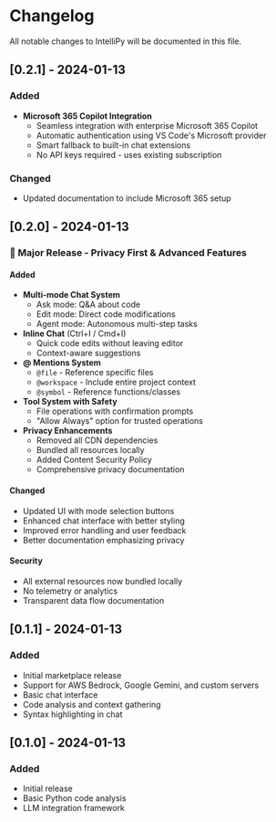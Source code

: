 # Changelog

All notable changes to IntelliPy will be documented in this file.

## [0.2.1] - 2024-01-13

### Added
- **Microsoft 365 Copilot Integration**
  - Seamless integration with enterprise Microsoft 365 Copilot
  - Automatic authentication using VS Code's Microsoft provider
  - Smart fallback to built-in chat extensions
  - No API keys required - uses existing subscription

### Changed
- Updated documentation to include Microsoft 365 setup

## [0.2.0] - 2024-01-13

### 🎉 Major Release - Privacy First & Advanced Features

#### Added
- **Multi-mode Chat System**
  - Ask mode: Q&A about code
  - Edit mode: Direct code modifications
  - Agent mode: Autonomous multi-step tasks
- **Inline Chat** (Ctrl+I / Cmd+I)
  - Quick code edits without leaving editor
  - Context-aware suggestions
- **@ Mentions System**
  - `@file` - Reference specific files
  - `@workspace` - Include entire project context
  - `@symbol` - Reference functions/classes
- **Tool System with Safety**
  - File operations with confirmation prompts
  - "Allow Always" option for trusted operations
- **Privacy Enhancements**
  - Removed all CDN dependencies
  - Bundled all resources locally
  - Added Content Security Policy
  - Comprehensive privacy documentation

#### Changed
- Updated UI with mode selection buttons
- Enhanced chat interface with better styling
- Improved error handling and user feedback
- Better documentation emphasizing privacy

#### Security
- All external resources now bundled locally
- No telemetry or analytics
- Transparent data flow documentation

## [0.1.1] - 2024-01-13

### Added
- Initial marketplace release
- Support for AWS Bedrock, Google Gemini, and custom servers
- Basic chat interface
- Code analysis and context gathering
- Syntax highlighting in chat

## [0.1.0] - 2024-01-13

### Added
- Initial release
- Basic Python code analysis
- LLM integration framework